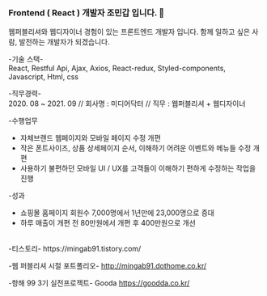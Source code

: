 ### Frontend ( React ) 개발자 조민갑 입니다. 👋

웹퍼블리셔와 웹디자이너 경험이 있는 프론트엔드 개발자 입니다.
함께 일하고 싶은 사람, 발전하는 개발자가 되겠습니다.

-기술 스택-<br>
React, Restful Api, Ajax, Axios, React-redux, Styled-components, Javascript, Html, css <br>

-직무경력-<br>
2020. 08 ~ 2021. 09 // 회사명 : 미디어닥터 // 직무 : 웹퍼블리셔 + 웹디자이너

-수행업무
- 자체브랜드 웹페이지와 모바일 페이지 수정 개편
- 작은 폰트사이즈, 상품 상세페이지 순서, 이해하기 어려운 이벤트와 메뉴들 수정 개편 
- 사용하기 불편하던 모바일 UI / UX를 고객들이 이해하기 편하게 수정하는 작업을 진행<br>

-성과
- 쇼핑몰 홈페이지 회원수 7,000명에서 1년만에 23,000명으로 증대
- 하루 매출이 개편 전 80만원에서 개편 후 400만원으로 개선
<br>
-티스토리-
https://mingab91.tistory.com/

-웹 퍼블리셔 시절 포트폴리오-
http://mingab91.dothome.co.kr/

-항해 99 3기 실전프로젝트-
Gooda https://goodda.co.kr/


<!--
**mingab91/mingab91** is a ✨ _special_ ✨ repository because its `README.md` (this file) appears on your GitHub profile.

Here are some ideas to get you started:

- 🔭 I’m currently working on ...
- 🌱 I’m currently learning ...
- 👯 I’m looking to collaborate on ...
- 🤔 I’m looking for help with ...
- 💬 Ask me about ...
- 📫 How to reach me: ...
- 😄 Pronouns: ...
- ⚡ Fun fact: ...
-->
